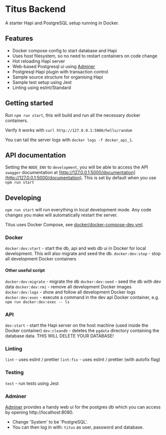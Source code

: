 # Titus Backend

A starter Hapi and PostgreSQL setup running in Docker.

## Features

* Docker compose config to start database and Hapi
* Uses host filesystem, so no need to restart containers on code change
* Hot reloading Hapi server
* Web-based Postgresql ui using [Adminer](https://www.adminer.org/)
* Postgresql Hapi plugin with transaction control
* Sample source structure for organising Hapi
* Sample test setup using Jest
* Linting using eslint/Standard

## Getting started

Run `npm run start`, this will build and run all the necessary docker containers. 

Verify it works with `curl http://127.0.0.1:5000/hello/random`

You can tail the server logs with `docker logs -f docker_api_1`.

## API documentation

Setting the `NODE_ENV` to `development`, you will be able to access the API `swagger` documentation at [http://127.0.0.1:5000/documentation](http://127.0.0.1:5000/documentation). This is set by default when you use `npm run start`

## Developing

`npm run start` will run everything in local development mode. Any code changes you make will automatically restart the server. 

Titus uses Docker Compose, see [docker/docker-compose-dev.yml](docker/docker-compose-dev.yml).

### Docker

`docker:dev:start` - start the db, api and web db ui in Docker for local development.  This will also migrate and seed the db.
`docker:dev:stop` - stop all development Docker containers

#### Other useful script

`docker:dev:migrate` - migrate the db
`docker:dev:seed` - seed the db with dev data
`docker:dev:rmi` - remove all development Docker images
`docker:dev:logs` - show and follow all development Docker logs
`docker:dev:exec` - execute a command in the dev api Docker container, e.g. `npm run docker:dev:exec -- ls`

### API

`dev:start` - start the Hapi server on the host machine (used inside the Docker container)
`dev:cleandb` - deletes the `pgdata` directory containing the database data. THIS WILL DELETE YOUR DATABASE!

### Linting

`lint` - uses eslint / prettier
`lint:fix` - uses eslint / prettier (with autofix flag)

### Testing

`test` - run tests using Jest

### Adminer

[Adminer](https://www.adminer.org/) provides a handy web ui for the postgres db which you can access by opening http://localhost:8080.

* Change 'System' to be 'PostgreSQL'.
* You can then log in with: `titus` as user, password and database.
